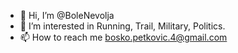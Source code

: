 - 👋 Hi, I’m @BoleNevolja
- 👀 I’m interested in Running, Trail, Military, Politics.
- 📫 How to reach me bosko.petkovic.4@gmail.com

